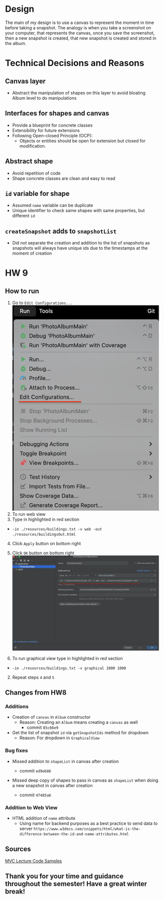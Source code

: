 # Design

The main of my design is to use a canvas to represent the moment in time before taking a snapshot.
The analogy is when you take a screenshot on your computer, that represents the canvas,
once you save the screenshot, then a new snapshot is created, that new snapshot is created and stored in the album.

# Technical Decisions and Reasons

## Canvas layer
- Abstract the manipulation of shapes on this layer to avoid bloating Album level to do manipulations

## Interfaces for shapes and canvas
- Provide a blueprint for concrete classes 
- Extensibility for future extensions
- Following Open-closed Principle (OCP):
  - Objects or entities should be open for extension but closed for modification.

## Abstract shape
- Avoid repetition of code
- Shape concrete classes are clean and easy to read

## `id` variable for shape 
- Assumed `name` variable can be duplicate
- Unique identifier to check same shapes with same properties, but different `id`

## `createSnapshot` adds to `snapshotList`
- Did not separate the creation and addition to the list of snapshots as snapshots will always 
have unique ids due to the timestamps at the moment of creation

# HW 9 

## How to run
1. Go to `Edit Configurations...`
![img_1.png](img_1.png)
2. To run web view
3. Type in highlighted in red section
  - `-in ./resources/buildings.txt -v web -out ./resources/buildingsOut.html`
4. Click `Apply` button on bottom right
5. Click `OK` button on bottom right
![img_2.png](img_2.png)

1. To run graphical view type in highlighted in red section 
  - `-in ./resources/buildings.txt -v graphical 1000 1000`
2. Repeat steps `4` and `5`

## Changes from HW8

### Additions

- Creation of `canvas` in `Album` constructor
  - Reason: Creating an `Album` means creating a `canvas` as well
    - commit `85c66e9`
- Get the list of snapshot `id` via `getSnapshotIds` method for dropdown
  - Reason: For dropdown in `GraphicalView`

### Bug fixes

- Missed addition to `shapeList` in canvas after creation
  - commit `ed9eb86`

- Missed deep copy of shapes to pass in canvas as `shapeList` when doing a new snapshot in canvas after creation
  - commit `47485a6`

### Addition to Web View
- HTML addition of `name` attribute
  - Using name for backend purposes as a best practice to send data to server
  `https://www.w3docs.com/snippets/html/what-is-the-difference-between-the-id-and-name-attributes.html`

## Sources
[MVC Lecture Code Samples](https://github.khoury.northeastern.edu/kbagley/fall-2022-cs5004/tree/main/MVC_Lectures/src)

## Thank you for your time and guidance throughout the semester! Have a great winter break!